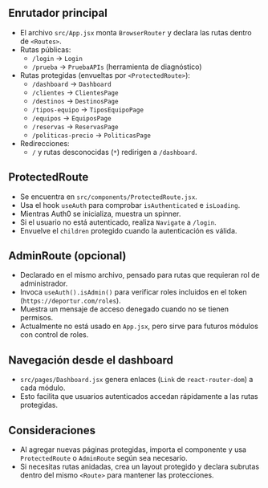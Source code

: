 ## Enrutador principal
- El archivo `src/App.jsx` monta `BrowserRouter` y declara las rutas dentro de `<Routes>`.
- Rutas públicas:
  - `/login` → `Login`
  - `/prueba` → `PruebaAPIs` (herramienta de diagnóstico)
- Rutas protegidas (envueltas por `<ProtectedRoute>`):
  - `/dashboard` → `Dashboard`
  - `/clientes` → `ClientesPage`
  - `/destinos` → `DestinosPage`
  - `/tipos-equipo` → `TiposEquipoPage`
  - `/equipos` → `EquiposPage`
  - `/reservas` → `ReservasPage`
  - `/politicas-precio` → `PoliticasPage`
- Redirecciones:
  - `/` y rutas desconocidas (`*`) redirigen a `/dashboard`.

## ProtectedRoute
- Se encuentra en `src/components/ProtectedRoute.jsx`.
- Usa el hook `useAuth` para comprobar `isAuthenticated` e `isLoading`.
- Mientras Auth0 se inicializa, muestra un spinner.
- Si el usuario no está autenticado, realiza `Navigate` a `/login`.
- Envuelve el `children` protegido cuando la autenticación es válida.

## AdminRoute (opcional)
- Declarado en el mismo archivo, pensado para rutas que requieran rol de administrador.
- Invoca `useAuth().isAdmin()` para verificar roles incluidos en el token (`https://deportur.com/roles`).
- Muestra un mensaje de acceso denegado cuando no se tienen permisos.
- Actualmente no está usado en `App.jsx`, pero sirve para futuros módulos con control de roles.

## Navegación desde el dashboard
- `src/pages/Dashboard.jsx` genera enlaces (`Link` de `react-router-dom`) a cada módulo.
- Esto facilita que usuarios autenticados accedan rápidamente a las rutas protegidas.

## Consideraciones
- Al agregar nuevas páginas protegidas, importa el componente y usa `ProtectedRoute` o `AdminRoute` según sea necesario.
- Si necesitas rutas anidadas, crea un layout protegido y declara subrutas dentro del mismo `<Route>` para mantener las protecciones.
